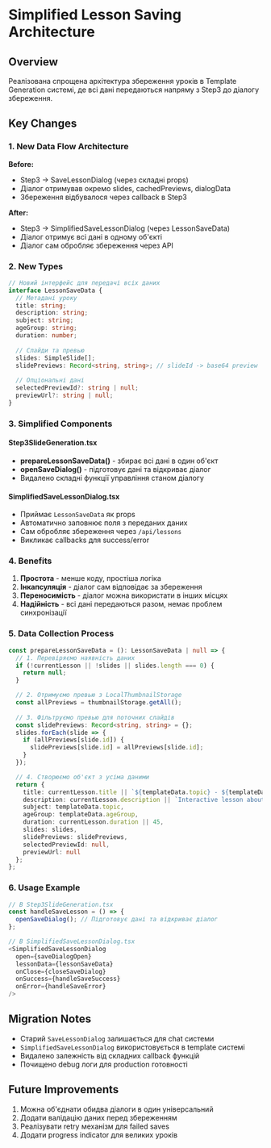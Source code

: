 # Simplified Lesson Saving Architecture

## Overview

Реалізована спрощена архітектура збереження уроків в Template Generation системі, де всі дані передаються напряму з Step3 до діалогу збереження.

## Key Changes

### 1. New Data Flow Architecture

**Before:**
- Step3 → SaveLessonDialog (через складні props)
- Діалог отримував окремо slides, cachedPreviews, dialogData
- Збереження відбувалося через callback в Step3

**After:**
- Step3 → SimplifiedSaveLessonDialog (через LessonSaveData)
- Діалог отримує всі дані в одному об'єкті
- Діалог сам обробляє збереження через API

### 2. New Types

```typescript
// Новий інтерфейс для передачі всіх даних
interface LessonSaveData {
  // Метадані уроку
  title: string;
  description: string;
  subject: string;
  ageGroup: string;
  duration: number;
  
  // Слайди та превью
  slides: SimpleSlide[];
  slidePreviews: Record<string, string>; // slideId -> base64 preview
  
  // Опціональні дані
  selectedPreviewId?: string | null;
  previewUrl?: string | null;
}
```

### 3. Simplified Components

#### Step3SlideGeneration.tsx
- **prepareLessonSaveData()** - збирає всі дані в один об'єкт
- **openSaveDialog()** - підготовує дані та відкриває діалог
- Видалено складні функції управління станом діалогу

#### SimplifiedSaveLessonDialog.tsx
- Приймає `LessonSaveData` як props
- Автоматично заповнює поля з переданих даних
- Сам обробляє збереження через `/api/lessons`
- Викликає callbacks для success/error

### 4. Benefits

1. **Простота** - менше коду, простіша логіка
2. **Інкапсуляція** - діалог сам відповідає за збереження
3. **Переносимість** - діалог можна використати в інших місцях
4. **Надійність** - всі дані передаються разом, немає проблем синхронізації

### 5. Data Collection Process

```typescript
const prepareLessonSaveData = (): LessonSaveData | null => {
  // 1. Перевіряємо наявність даних
  if (!currentLesson || !slides || slides.length === 0) {
    return null;
  }

  // 2. Отримуємо превью з LocalThumbnailStorage
  const allPreviews = thumbnailStorage.getAll();
  
  // 3. Фільтруємо превью для поточних слайдів
  const slidePreviews: Record<string, string> = {};
  slides.forEach(slide => {
    if (allPreviews[slide.id]) {
      slidePreviews[slide.id] = allPreviews[slide.id];
    }
  });

  // 4. Створюємо об'єкт з усіма даними
  return {
    title: currentLesson.title || `${templateData.topic} - ${templateData.ageGroup}`,
    description: currentLesson.description || `Interactive lesson about ${templateData.topic}...`,
    subject: templateData.topic,
    ageGroup: templateData.ageGroup,
    duration: currentLesson.duration || 45,
    slides: slides,
    slidePreviews: slidePreviews,
    selectedPreviewId: null,
    previewUrl: null
  };
};
```

### 6. Usage Example

```typescript
// В Step3SlideGeneration.tsx
const handleSaveLesson = () => {
  openSaveDialog(); // Підготовує дані та відкриває діалог
};

// В SimplifiedSaveLessonDialog.tsx
<SimplifiedSaveLessonDialog
  open={saveDialogOpen}
  lessonData={lessonSaveData}
  onClose={closeSaveDialog}
  onSuccess={handleSaveSuccess}
  onError={handleSaveError}
/>
```

## Migration Notes

- Старий `SaveLessonDialog` залишається для chat системи
- `SimplifiedSaveLessonDialog` використовується в template системі
- Видалено залежність від складних callback функцій
- Почищено debug логи для production готовності

## Future Improvements

1. Можна об'єднати обидва діалоги в один універсальний
2. Додати валідацію даних перед збереженням
3. Реалізувати retry механізм для failed saves
4. Додати progress indicator для великих уроків
